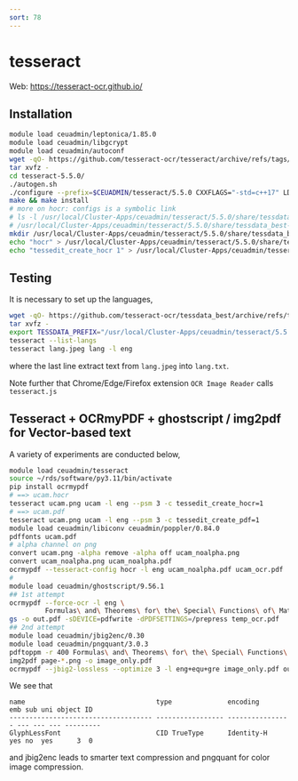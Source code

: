 ```yaml
---
sort: 78
---
```


# tesseract

Web: <https://tesseract-ocr.github.io/>

## Installation

```bash
module load ceuadmin/leptonica/1.85.0
module load ceuadmin/libgcrypt
module load ceuadmin/autoconf
wget -qO- https://github.com/tesseract-ocr/tesseract/archive/refs/tags/5.5.0.tar.gz | \
tar xvfz -
cd tesseract-5.5.0/
./autogen.sh
./configure --prefix=$CEUADMIN/tesseract/5.5.0 CXXFLAGS="-std=c++17" LDFLAGS="-lstdc++fs"
make && make install
# more on hocr: configs is a symbolic link
# ls -l /usr/local/Cluster-Apps/ceuadmin/tesseract/5.5.0/share/tessdata_best-4.1.0/configs
# /usr/local/Cluster-Apps/ceuadmin/tesseract/5.5.0/share/tessdata_best-4.1.0/configs -> tessconfigs/configs
mkdir /usr/local/Cluster-Apps/ceuadmin/tesseract/5.5.0/share/tessdata_best-4.1.0/tessconfigs/configs
echo "hocr" > /usr/local/Cluster-Apps/ceuadmin/tesseract/5.5.0/share/tessdata_best-4.1.0/configs/hocr
echo "tessedit_create_hocr 1" > /usr/local/Cluster-Apps/ceuadmin/tesseract/5.5.0/share/tessdata_best-4.1.0/tessconfigs/configs/hocr
```

## Testing

It is necessary to set up the languages,

```bash
wget -qO- https://github.com/tesseract-ocr/tessdata_best/archive/refs/tags/4.1.0.tar.gz | \
tar xvfz -
export TESSDATA_PREFIX="/usr/local/Cluster-Apps/ceuadmin/tesseract/5.5.0/share/tessdata_best-4.1.0"
tesseract --list-langs
tesseract lang.jpeg lang -l eng
```

where the last line extract text from `lang.jpeg` into `lang.txt`.

Note further that Chrome/Edge/Firefox extension `OCR Image Reader` calls `tesseract.js`

## Tesseract + OCRmyPDF + ghostscript / img2pdf for Vector-based text

A variety of experiments are conducted below,

```bash
module load ceuadmin/tesseract
source ~/rds/software/py3.11/bin/activate
pip install ocrmypdf
# ==> ucam.hocr
tesseract ucam.png ucam -l eng --psm 3 -c tessedit_create_hocr=1
# ==> ucam.pdf
tesseract ucam.png ucam -l eng --psm 3 -c tessedit_create_pdf=1
module load ceuadmin/libiconv ceuadmin/poppler/0.84.0
pdffonts ucam.pdf
# alpha channel on png
convert ucam.png -alpha remove -alpha off ucam_noalpha.png
convert ucam_noalpha.png ucam_noalpha.pdf
ocrmypdf --tesseract-config hocr -l eng ucam_noalpha.pdf ucam_ocr.pdf
# 
module load ceuadmin/ghostscript/9.56.1
## 1st attempt
ocrmypdf --force-ocr -l eng \
         Formulas\ and\ Theorems\ for\ the\ Special\ Functions\ of\ Mathematical\ Physics\,\ 3e.pdf temp_ocr.pdf && \
gs -o out.pdf -sDEVICE=pdfwrite -dPDFSETTINGS=/prepress temp_ocr.pdf
## 2nd attempt
module load ceuadmin/jbig2enc/0.30
module load ceuadmin/pngquant/3.0.3
pdftoppm -r 400 Formulas\ and\ Theorems\ for\ the\ Special\ Functions\ of\ Mathematical\ Physics\,\ 3e.pdf page -png
img2pdf page-*.png -o image_only.pdf
ocrmypdf --jbig2-lossless --optimize 3 -l eng+equ+gre image_only.pdf out.pdf
```

We see that

```
name                                 type              encoding         emb sub uni object ID
------------------------------------ ----------------- ---------------- --- --- --- ---------
GlyphLessFont                        CID TrueType      Identity-H       yes no  yes      3  0
```

and jbig2enc leads to smarter text compression and pngquant for color image compression.
